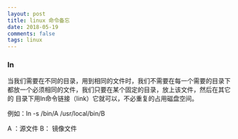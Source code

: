 ```yaml
---
layout: post
title: linux 命令备忘
date: 2018-05-19
comments: false
tags: linux
---
```


### ln
当我们需要在不同的目录，用到相同的文件时，我们不需要在每一个需要的目录下都放一个必须相同的文件，我们只要在某个固定的目录，放上该文件，然后在其它的 目录下用ln命令链接（link）它就可以，不必重复的占用磁盘空间。

例如：ln -s /bin/A  /usr/local/bin/B

A ：源文件
B： 镜像文件


